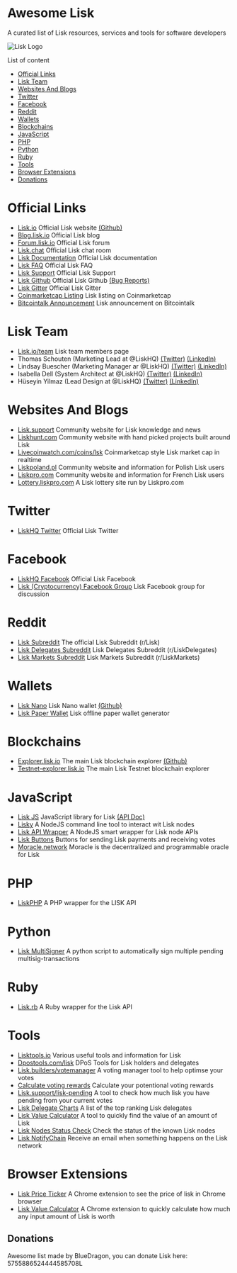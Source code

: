 Awesome Lisk
===============
A curated list of Lisk resources, services and tools for software developers

![Lisk Logo](https://github.com/BlueDragon555/awesome-lisk/blob/master/Lisk.jpg?raw=true)

List of content

- [Official Links](#official-links)
- [Lisk Team](#lisk-team)
- [Websites And Blogs](#websites-and-blogs)
- [Twitter](#twitter)
- [Facebook](#facebook)
- [Reddit](#reddit)
- [Wallets](#wallets)
- [Blockchains](#blockchains)
- [JavaScript](#javascript)
- [PHP](#php)
- [Python](#python)
- [Ruby](#ruby)
- [Tools](#tools)
- [Browser Extensions](#browser-extensions)
- [Donations](#donations)

# Official Links
* [Lisk.io](https://lisk.io) Official Lisk website [(Github)](https://github.com/LiskHQ/lisk-website)
* [Blog.lisk.io](https://blog.lisk.io) Official Lisk blog
* [Forum.lisk.io](https://forum.lisk.io) Official Lisk forum
* [Lisk.chat](https://lisk.chat) Official Lisk chat room
* [Lisk Documentation](https://docs.lisk.io/docs) Official Lisk documentation
* [Lisk FAQ](https://docs.lisk.io/docs/faqs) Official Lisk FAQ
* [Lisk Support](https://lisk.zendesk.com/hc/en-us) Official Lisk Support
* [Lisk Github](https://github.com/LiskHQ) Official Lisk Github [(Bug Reports)](https://github.com/LiskHQ/lisk/issues)
* [Lisk Gitter](https://gitter.im/LiskHQ/lisk) Official Lisk Gitter
* [Coinmarketcap Listing](https://coinmarketcap.com/currencies/lisk) Lisk listing on Coinmarketcap
* [Bitcointalk Announcement](https://bitcointalk.org/index.php?topic=1346646) Lisk announcement on Bitcointalk

# Lisk Team
* [Lisk.io/team](https://lisk.io/team) Lisk team members page
* Thomas Schouten (Marketing Lead at @LiskHQ) [(Twitter)](https://twitter.com/Thomelsch) [(LinkedIn)](https://www.linkedin.com/in/thomasmschouten) 
* Lindsay Buescher (Marketing Manager ar @LiskHQ) [(Twitter)](https://twitter.com/Lindsay4Liberty) [(LinkedIn)](https://linkedin.com/in/lindsaybuescher) 
* Isabella Dell (System Architect at @LiskHQ) [(Twitter)](https://twitter.com/Isabella_Lisk) [(LinkedIn)](https://linkedin.com/in/dellisabella) 
* Hüseyin Yilmaz (Lead Design at @LiskHQ) [(Twitter)](https://twitter.com/imfine_thankyou) [(LinkedIn)](https://www.linkedin.com/in/h%25C3%25BCseyin-yilmaz-48529460) 

# Websites And Blogs
* [Lisk.support](https://lisk.support) Community website for Lisk knowledge and news
* [Liskhunt.com](https://liskhunt.com) Community website with hand picked projects built around Lisk
* [Livecoinwatch.com/coins/lsk](https://www.livecoinwatch.com/coins/LSK) Coinmarketcap style Lisk market cap in realtime
* [Liskpoland.pl](http://liskpoland.pl) Community website and information for Polish Lisk users
* [Liskpro.com](https://www.liskpro.com) Community website and information for French Lisk users
* [Lottery.liskpro.com](http://lottery.liskpro.com) A Lisk lottery site run by Liskpro.com

# Twitter
* [LiskHQ Twitter](https://twitter.com/LiskHQ) Official Lisk Twitter

# Facebook
* [LiskHQ Facebook](https://www.facebook.com/LiskHQ) Official Lisk Facebook
* [Lisk (Cryptocurrency) Facebook Group](https://www.facebook.com/groups/329214464226295) Lisk Facebook group for discussion

# Reddit
* [Lisk Subreddit](https://www.reddit.com/r/Lisk) The official Lisk Subreddit (r/Lisk)
* [Lisk Delegates Subreddit](https://www.reddit.com/r/LiskDelegates) Lisk Delegates Subreddit (r/LiskDelegates)
* [Lisk Markets Subreddit](https://www.reddit.com/r/LiskMarkets) Lisk Markets Subreddit (r/LiskMarkets)

# Wallets
* [Lisk Nano](https://github.com/LiskHQ/lisk-nano/releases) Lisk Nano wallet [(Github)](https://github.com/LiskHQ/lisk-nano)
* [Lisk Paper Wallet](https://liskpaper.com) Lisk offline paper wallet generator

# Blockchains
* [Explorer.lisk.io](https://explorer.lisk.io) The main Lisk blockchain explorer [(Github)](https://github.com/LiskHQ/lisk-explorer)
* [Testnet-explorer.lisk.io](https://testnet-explorer.lisk.io) The main Lisk Testnet blockchain explorer

# JavaScript
* [Lisk JS](https://github.com/LiskHQ/lisk-js) JavaScript library for Lisk [(API Doc)](https://liskhq.github.io/lisk-js)
* [Lisky](https://github.com/LiskHQ/lisky) A NodeJS command line tool to interact wit Lisk nodes
* [Lisk API Wrapper](https://github.com/dakk/liskapi) A NodeJS smart wrapper for Lisk node APIs
* [Lisk Buttons](https://github.com/lisk-builders/lisk-buttons) Buttons for sending Lisk payments and receiving votes
* [Moracle.network](https://moracle.network) Moracle is the decentralized and programmable oracle for Lisk

# PHP
* [LiskPHP](https://github.com/cb0/LiskPHP) A PHP wrapper for the LISK API

# Python
* [Lisk MultiSigner](https://github.com/simonmorgenthaler/Lisk-multiSigner) A python script to automatically sign multiple pending multisig-transactions

# Ruby
* [Lisk.rb](https://github.com/4fryn/lisk.rb) A Ruby wrapper for the Lisk API

# Tools
* [Lisktools.io](https://lisktools.io) Various useful tools and information for Lisk
* [Dpostools.com/lisk](https://dpostools.com/LISK) DPoS Tools for Lisk holders and delegates
* [Lisk.builders/votemanager](https://lisk.builders/votemanager) A voting manager tool to help optimse your votes
* [Calculate voting rewards](https://pool.goforli.sk/rewards/calculator) Calculate your potentional voting rewards
* [Lisk.support/lisk-pending](https://lisk.support/lisk-pending) A tool to check how much lisk you have pending from your current votes
* [Lisk Delegate Charts](https://monivea.com/lisk-delegate-charts) A list of the top ranking Lisk delegates
* [Lisk Value Calculator](https://bluedragon555.github.io/Lisk-Value-Calculator) A tool to quickly find the value of an amount of Lisk
* [Lisk Nodes Status Check](https://bluedragon555.github.io/Lisk-Nodes-Status-Check) Check the status of the known Lisk nodes
* [Lisk NotifyChain](https://lisk.notifychain.com) Receive an email when something happens on the Lisk network

# Browser Extensions
* [Lisk Price Ticker](https://chrome.google.com/webstore/detail/lisk-ticker/nddfpgnfeckojmofblmofodikhbplbfd) A Chrome extension to see the price of lisk in Chrome browser
* [Lisk Value Calculator](https://chrome.google.com/webstore/detail/lisk-value-calculator/ebbaejiebkagmdfnhmnmffkjmeejpmok) A Chrome extension to quickly calculate how much any input amount of Lisk is worth

## Donations
Awesome list made by BlueDragon, you can donate Lisk here: 5755886524444585708L

